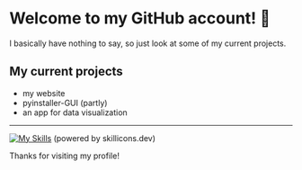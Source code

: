 # Welcome to my GitHub account! 👋
I basically have nothing to say, so just look at some of my current projects.

## My current projects
  * my website
  * pyinstaller-GUI (partly)
  * an app for data visualization

__________________________________________________

[![My Skills](https://skillicons.dev/icons?i=py,js,html,css,electron)](https://skillicons.dev)
(powered by skillicons.dev)

Thanks for visiting my profile!
